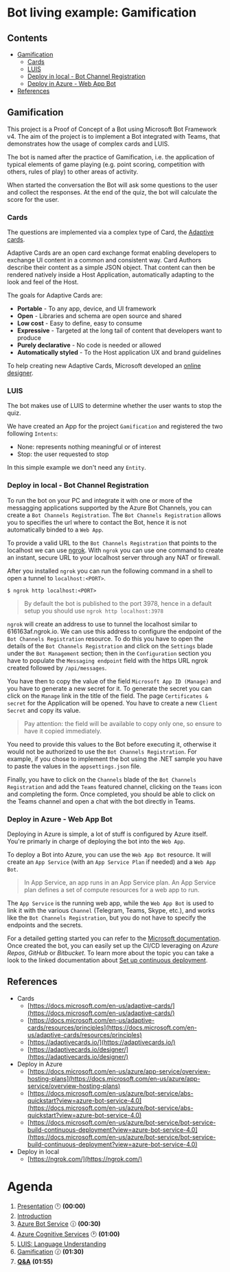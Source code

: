 # Bot living example: Gamification <!-- omit in toc -->

## Contents <!-- omit in toc -->

- [Gamification](#gamification)
  - [Cards](#cards)
  - [LUIS](#luis)
  - [Deploy in local - Bot Channel Registration](#deploy-in-local---bot-channel-registration)
  - [Deploy in Azure - Web App Bot](#deploy-in-azure---web-app-bot)
- [References](#references)

## Gamification

This project is a Proof of Concept of a Bot using Microsoft Bot Framework v4.
The aim of the project is to implement a Bot integrated with Teams, that demonstrates how the usage of complex cards and LUIS.

The bot is named after the practice of Gamification, i.e. the application of typical elements of game playing (e.g. point scoring, competition with others, rules of play) to other areas of activity.

When started the conversation the Bot will ask some questions to the user and collect the responses.
At the end of the quiz, the bot will calculate the score for the user.

### Cards

The questions are implemented via a complex type of Card, the [Adaptive cards](https://adaptivecards.io/).

Adaptive Cards are an open card exchange format enabling developers to exchange UI content in a common and consistent way.
Card Authors describe their content as a simple JSON object. 
That content can then be rendered natively inside a Host Application, automatically adapting to the look and feel of the Host.

The goals for Adaptive Cards are:
- **Portable** - To any app, device, and UI framework
- **Open** - Libraries and schema are open source and shared
- **Low cost** - Easy to define, easy to consume
- **Expressive** - Targeted at the long tail of content that developers want to produce
- **Purely declarative** - No code is needed or allowed
- **Automatically styled** - To the Host application UX and brand guidelines

To help creating new Adaptive Cards, Microsoft developed an [online designer](https://adaptivecards.io/designer/).

### LUIS

The bot makes use of LUIS to determine whether the user wants to stop the quiz.

We have created an App for the project `Gamification` and registered the two following `Intents`:
- None: represents nothing meaningful or of interest
- Stop: the user requested to stop

In this simple example we don't need any `Entity`.

### Deploy in local - Bot Channel Registration

To run the bot on your PC and integrate it with one or more of the messagging applications supported by the Azure Bot Channels, you can create a `Bot Channels Registration`.
The `Bot Channels Registration` allows you to specifies the url where to contact the Bot, hence it is not automatically binded to a `Web App`.

To provide a valid URL to the `Bot Channels Registration` that points to the localhost we can use [ngrok](https://ngrok.com/).
With `ngrok` you can use one command to create an instant, secure URL to your localhost server through any NAT or firewall.

After you installed `ngrok` you can run the following command in a shell to open a tunnel to `localhost:<PORT>`.

```console
$ ngrok http localhost:<PORT>
```
> By default the bot is published to the port 3978, hence in a default setup you should use `ngrok http localhost:3978`

`ngrok` will create an address to use to tunnel the localhost similar to 616163af.ngrok.io.
We can use this address to configure the endpoint of the `Bot Channels Registration` resource.
To do this you have to open the details of the `Bot Channels Registration` and click on the `Settings` blade under the `Bot Management` section; then in the `Configuration` section you have to populate the `Messaging endpoint` field with the https URL ngrok created followed by `/api/messages`.

You have then to copy the value of the field `Microsoft App ID (Manage)` and you have to generate a new secret for it.
To generate the secret you can click on the `Manage` link in the title of the field. 
The page `Certificates & secret` for the Application will be opened.
You have to create a new `Client Secret` and copy its value.
> Pay attention: the field will be available to copy only one, so ensure to have it copied immediately.

You need to provide this values to the Bot before executing it, otherwise it would not be authorized to use the `Bot Channels Registration`.
For example, if you chose to implement the bot using the .NET sample you have to paste the values in the `appsettings.json` file.

Finally, you have to click on the `Channels` blade of the `Bot Channels Registration` and add the `Teams` featured channel, clicking on the `Teams` icon and completing the form. Once completed, you should be able to click on the Teams channel and open a chat with the bot directly in Teams.

### Deploy in Azure - Web App Bot

Deploying in Azure is simple, a lot of stuff is configured by Azure itself.
You're primarly in charge of deploying the bot into the `Web App`.

To deploy a Bot into Azure, you can use the `Web App Bot` resource.
It will create an `App Service` (with an `App Service Plan` if needed) and a `Web App Bot`.
> In App Service, an app runs in an App Service plan. An App Service plan defines a set of compute resources for a web app to run. 

The `App Service` is the running web app, while the `Web App Bot` is used to link it with the various `Channel` (Telegram, Teams, Skype, etc.), and works like the `Bot Channels Registration`, but you do not have to specify the endpoints and the secrets.

For a detailed getting started you can refer to the [Microsoft documentation](https://docs.microsoft.com/en-us/azure/bot-service/abs-quickstart?view=azure-bot-service-4.0).
Once created the bot, you can easily set up the CI/CD leveraging on *Azure Repos*, *GitHub* or *Bitbucket*.
To learn more about the topic you can take a look to the linked documentation about [Set up continuous deployment](https://docs.microsoft.com/en-us/azure/bot-service/bot-service-build-continuous-deployment?view=azure-bot-service-4.0).

## References

- Cards
  - [https://docs.microsoft.com/en-us/adaptive-cards/](https://docs.microsoft.com/en-us/adaptive-cards/)
  - [https://docs.microsoft.com/en-us/adaptive-cards/resources/principles](https://docs.microsoft.com/en-us/adaptive-cards/resources/principles)
  - [https://adaptivecards.io/](https://adaptivecards.io/)
  - [https://adaptivecards.io/designer/](https://adaptivecards.io/designer/)
- Deploy in Azure
  - [https://docs.microsoft.com/en-us/azure/app-service/overview-hosting-plans](https://docs.microsoft.com/en-us/azure/app-service/overview-hosting-plans)
  - [https://docs.microsoft.com/en-us/azure/bot-service/abs-quickstart?view=azure-bot-service-4.0](https://docs.microsoft.com/en-us/azure/bot-service/abs-quickstart?view=azure-bot-service-4.0)
  - [https://docs.microsoft.com/en-us/azure/bot-service/bot-service-build-continuous-deployment?view=azure-bot-service-4.0](https://docs.microsoft.com/en-us/azure/bot-service/bot-service-build-continuous-deployment?view=azure-bot-service-4.0)
- Deploy in local
  - [https://ngrok.com/](https://ngrok.com/)

# Agenda
1. [Presentation](./01.presentation.md) :clock12: **(00:00)**
2. [Introduction](02.introduction.md)
3. [Azure Bot Service](03.microsoft-bot-development.md) :clock1230: **(00:30)**
4. [Azure Cognitive Services](04.azure-cognitive-services.md) :clock1: **(01:00)**
5. [LUIS: Language Understanding](05.luis.md)
6. [Gamification](06.gamification.md) :clock130: **(01:30)**
7. **[Q&A](07.q&a.md)** **(01:55)**